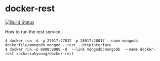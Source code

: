 # docker-rest

[![Build Status](https://travis-ci.org/lukecyca/travis-docker-example.png)](https://travis-ci.org/zachariahyoung/docker-rest)

  How to run the rest service.

    $ docker run -d -p 27017:27017 -p 28017:28017 --name mongodb dockerfile/mongodb mongod --rest --httpinterface
    $ docker run -p 8080:8080 -d  --link mongodb:mongodb  --name docker-rest zachariahyoung/docker-rest
   
